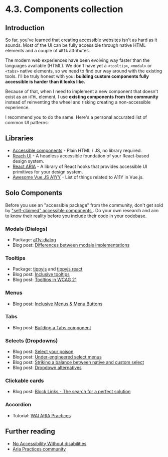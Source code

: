# 4.3. Components collection

## Introduction

So far, you've learned that creating accessible websites isn't as hard as it sounds. Most of the UI can be fully accessible through native HTML elements and a couple of `ARIA` attributes.

The modern web experiences have been evolving way faster than the languages available (HTML). We don't have yet a `<tooltip>`, `<modal>` or `<tabs>` native elements, so we need to find our way around with the existing tools. I'll be truly honest with you: **building custom components fully accessible is harder than it looks like.**

Because of that, when I need to implement a new component that doesn't exist as an `HTML` element, I use **existing components from the community** instead of reinventing the wheel and risking creating a non-accessible experience.

I recommend you to do the same. Here's a personal accurated list of common UI patterns:

## Libraries

- [Accessible components](https://github.com/scottaohara/accessible_components) - Plain HTML / JS, no library required.
- [Reach UI](https://reach.tech/) - A headless accessible foundation of your React-based design system.
- [React ARIA](https://react-spectrum.adobe.com/react-aria/index.html) - A library of React hooks that provides accessible UI primitives for your design system.
- [Awesome Vue.JS A1YY](https://github.com/vue-a11y/awesome-a11y-vue) - List of things related to A11Y in Vue.js.

## Solo Components

Before you use an "accessible package" from the community, don't get sold by ["self-claimed" accessible components
](https://hiddedevries.nl/en/blog/2021-04-02-accessible-front-end-components-claims-vs-reality). Do your own research and aim to know their reality before you include their code in your codebase.

### Modals (Dialogs)

- Package: [a11y-dialog](https://github.com/KittyGiraudel/a11y-dialog)
- Blog post: [Differences between modals implementations](https://github.com/KittyGiraudel/react-a11y-dialog/issues/58)

### Tooltips

- Package: [tippyjs](https://github.com/atomiks/tippyjs/) and [tippyjs react](https://github.com/atomiks/tippyjs-react)
- Blog post: [Inclusive tooltips](https://inclusive-components.design/tooltips-toggletips/)
- Blog post: [Tooltips in WCAG 21](https://sarahmhigley.com/writing/tooltips-in-wcag-21/#best-practices-summary)

### Menus

- Blog post: [Inclusive Menus & Menu Buttons](https://inclusive-components.design/menus-menu-buttons/)

### Tabs

- Blog post: [Building a Tabs component](https://web.dev/building-a-tabs-component/)

### Selects (Dropdowns)

- Blog post: [Select your poison](https://www.24a11y.com/2019/select-your-poison/)
- Blog post: [Under-engineered select menus](https://adrianroselli.com/2021/03/under-engineered-select-menus.html)
- Blog post: [Striking a balance between native and custom select](https://css-tricks.com/striking-a-balance-between-native-and-custom-select-elements/)
- Blog post: [Dropdown alternatives](https://medium.com/@kollinz/dropdown-alternatives-for-better-mobile-forms-53e40d641b53)

### Clickable cards

- Blog post: [Block Links - The search for a perfect solution](https://css-tricks.com/block-links-the-search-for-a-perfect-solution/)

### Accordion

- Tutorial: [WAI ARIA Practices](https://w3c.github.io/aria-practices/examples/accordion/accordion.html)

<!-- -->

<style>
  .g-footer p { display: none; }
  .g-footerArea { padding: 0; }
</style>

## Further reading

- [No Accessibility Without disabilities](https://yatil.net/blog/no-accessibility-without-disabilities)
- [Aria Practices community](https://github.com/w3c/aria-practices/issues)
